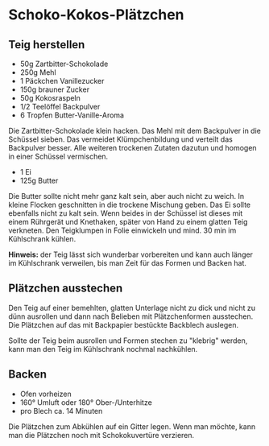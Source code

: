 # Schoko-Kokos-Plätzchen

## Teig herstellen

* 50g Zartbitter-Schokolade
* 250g Mehl
* 1 Päckchen Vanillezucker
* 150g brauner Zucker
* 50g Kokosraspeln
* 1/2 Teelöffel Backpulver
* 6 Tropfen Butter-Vanille-Aroma

Die Zartbitter-Schokolade klein hacken.  Das Mehl mit dem Backpulver in die Schüssel sieben. Das vermeidet Klümpchenbildung und verteilt das Backpulver besser. Alle weiteren trockenen Zutaten dazutun und homogen in einer Schüssel vermischen.

* 1 Ei
* 125g Butter

Die Butter sollte nicht mehr ganz kalt sein, aber auch nicht zu weich. In kleine Flocken geschnitten in die trockene Mischung geben. Das Ei sollte ebenfalls nicht zu kalt sein. Wenn beides in der Schüssel ist dieses mit einem Rührgerät und Knethaken, später von Hand zu einem glatten Teig verkneten. Den Teigklumpen in Folie einwickeln und mind. 30 min im Kühlschrank kühlen.

**Hinweis:** der Teig lässt sich wunderbar vorbereiten und kann auch länger im Kühlschrank verweilen, bis man Zeit für das Formen und Backen hat.

## Plätzchen ausstechen

Den Teig auf einer bemehlten, glatten Unterlage nicht zu dick und nicht zu dünn ausrollen und dann nach Belieben mit Plätzchenformen ausstechen. Die Plätzchen auf das mit Backpapier bestückte Backblech auslegen.

Sollte der Teig beim ausrollen und Formen stechen zu "klebrig" werden, kann man den Teig im Kühlschrank nochmal nachkühlen.

## Backen

* Ofen vorheizen
* 160° Umluft oder 180° Ober-/Unterhitze
* pro Blech ca. 14 Minuten

Die Plätzchen zum Abkühlen auf ein Gitter legen. Wenn man möchte, kann man die Plätzchen noch mit Schokokuvertüre verzieren.

